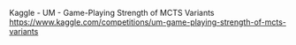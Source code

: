 Kaggle - UM - Game-Playing Strength of MCTS Variants
https://www.kaggle.com/competitions/um-game-playing-strength-of-mcts-variants
